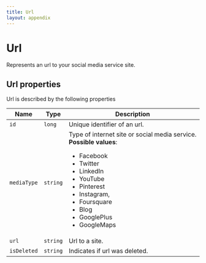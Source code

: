 ```yaml
---
title: Url
layout: appendix
---
```


# Url

Represents an url to your social media service site.


## Url properties

Url is described by the following properties


Name            | Type      | Description
-----|----------|----------------------
`id`            |`long`     | Unique identifier of an url.
`mediaType`   	|`string`   | Type of internet site or social media service. <br><strong>Possible values</strong>: <br><ul><li>Facebook</li><li>Twitter</li><li>LinkedIn</li><li>YouTube</li><li>Pinterest</li><li>Instagram,</li><li>Foursquare</li><li>Blog</li><li>GooglePlus</li><li>GoogleMaps</li></ul>
`url`    		|`string`   | Url to a site.
`isDeleted`     |`string`   | Indicates if url was deleted.

